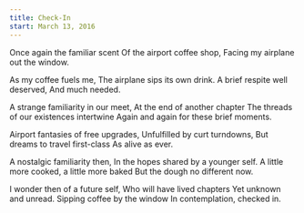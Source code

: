```yaml
---
title: Check-In
start: March 13, 2016
---
```

Once again the familiar scent
Of the airport coffee shop,
Facing my airplane out the window.

As my coffee fuels me,
The airplane sips its own drink.
A brief respite well deserved,
And much needed.

A strange familiarity in our meet,
At the end of another chapter
The threads of our existences intertwine
Again and again for these brief moments.

Airport fantasies of free upgrades,
Unfulfilled by curt turndowns,
But dreams to travel first-class
As alive as ever.

A nostalgic familiarity then,
In the hopes shared by a younger self.
A little more cooked, a little more baked
But the dough no different now.

I wonder then of a future self,
Who will have lived chapters
Yet unknown and unread.
Sipping coffee by the window
In contemplation, checked in.

